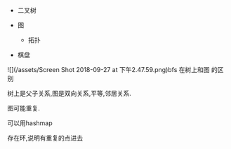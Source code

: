 * 二叉树

* 图

  * 拓扑

* 棋盘

![](/assets/Screen Shot 2018-09-27 at 下午2.47.59.png)bfs 在树上和图 的区别



树上是父子关系,图是双向关系,平等,邻居关系.

图可能重复.

可以用hashmap

存在环,说明有重复的点进去

